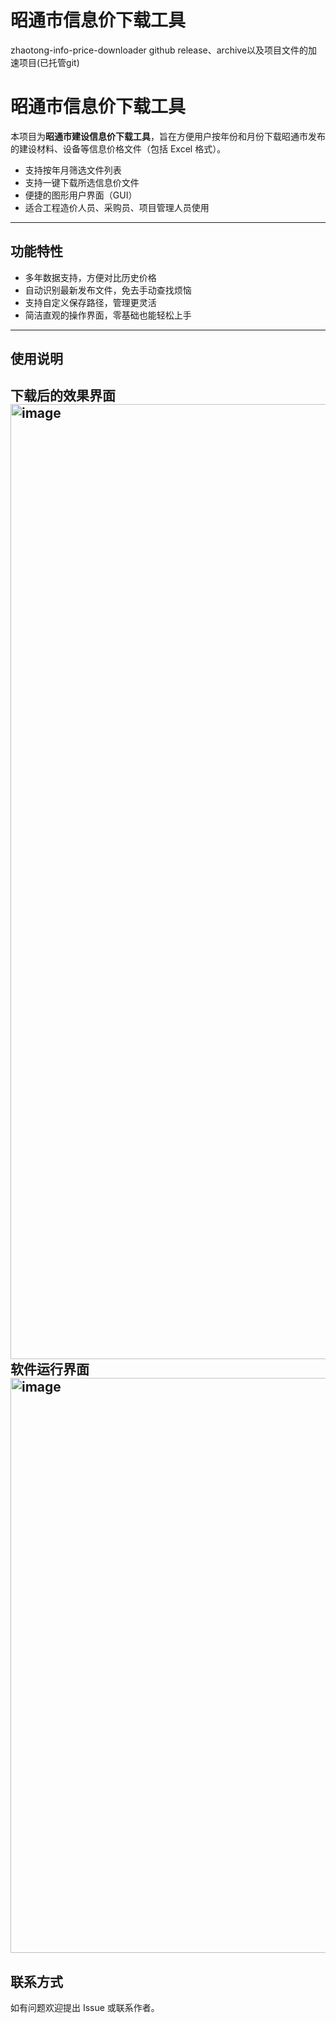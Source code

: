 # 昭通市信息价下载工具
zhaotong-info-price-downloader
github release、archive以及项目文件的加速项目(已托管git)
# 昭通市信息价下载工具

本项目为**昭通市建设信息价下载工具**，旨在方便用户按年份和月份下载昭通市发布的建设材料、设备等信息价格文件（包括 Excel 格式）。

- 支持按年月筛选文件列表
- 支持一键下载所选信息价文件
- 便捷的图形用户界面（GUI）
- 适合工程造价人员、采购员、项目管理人员使用

---

## 功能特性

- 多年数据支持，方便对比历史价格
- 自动识别最新发布文件，免去手动查找烦恼
- 支持自定义保存路径，管理更灵活
- 简洁直观的操作界面，零基础也能轻松上手

---

## 使用说明
下载后的效果界面
<img width="2508" height="1528" alt="image" src="https://github.com/user-attachments/assets/3bc8396d-4b61-4638-aa64-dc95fbf02fe9" />
软件运行界面
<img width="1200" height="920" alt="image" src="https://github.com/user-attachments/assets/db6a00fe-82bf-4d11-939e-47c8149133ab" />
---

## 联系方式

如有问题欢迎提出 Issue 或联系作者。





